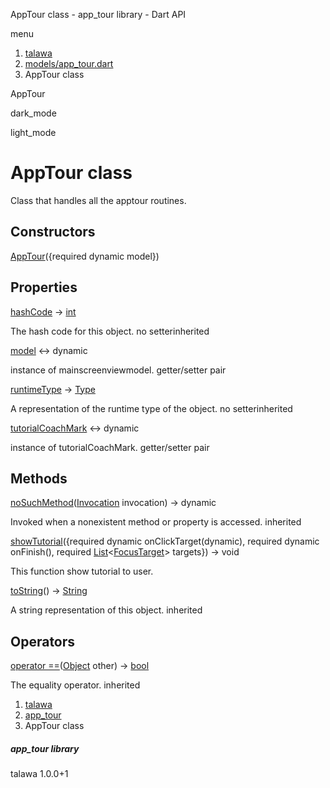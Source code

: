 




AppTour class - app\_tour library - Dart API







menu

1. [talawa](../index.html)
2. [models/app\_tour.dart](../file-___home_harshil_Desktop_open-source_palisadoes_talawa_lib_models_app_tour/)
3. AppTour class

AppTour


dark\_mode

light\_mode




# AppTour class


Class that handles all the apptour routines.


## Constructors

[AppTour](../file-___home_harshil_Desktop_open-source_palisadoes_talawa_lib_models_app_tour/AppTour/AppTour.html)({required dynamic model})




## Properties

[hashCode](https://api.flutter.dev/flutter/dart-core/Object/hashCode.html)
→ [int](https://api.flutter.dev/flutter/dart-core/int-class.html)

The hash code for this object.
no setterinherited

[model](../file-___home_harshil_Desktop_open-source_palisadoes_talawa_lib_models_app_tour/AppTour/model.html)
↔ dynamic

instance of mainscreenviewmodel.
getter/setter pair

[runtimeType](https://api.flutter.dev/flutter/dart-core/Object/runtimeType.html)
→ [Type](https://api.flutter.dev/flutter/dart-core/Type-class.html)

A representation of the runtime type of the object.
no setterinherited

[tutorialCoachMark](../file-___home_harshil_Desktop_open-source_palisadoes_talawa_lib_models_app_tour/AppTour/tutorialCoachMark.html)
↔ dynamic

instance of tutorialCoachMark.
getter/setter pair



## Methods

[noSuchMethod](https://api.flutter.dev/flutter/dart-core/Object/noSuchMethod.html)([Invocation](https://api.flutter.dev/flutter/dart-core/Invocation-class.html) invocation)
→ dynamic


Invoked when a nonexistent method or property is accessed.
inherited

[showTutorial](../file-___home_harshil_Desktop_open-source_palisadoes_talawa_lib_models_app_tour/AppTour/showTutorial.html)({required dynamic onClickTarget(dynamic), required dynamic onFinish(), required [List](https://api.flutter.dev/flutter/dart-core/List-class.html)<[FocusTarget](../file-___home_harshil_Desktop_open-source_palisadoes_talawa_lib_models_app_tour/FocusTarget-class.html)> targets})
→ void


This function show tutorial to user.

[toString](https://api.flutter.dev/flutter/dart-core/Object/toString.html)()
→ [String](https://api.flutter.dev/flutter/dart-core/String-class.html)


A string representation of this object.
inherited



## Operators

[operator ==](https://api.flutter.dev/flutter/dart-core/Object/operator_equals.html)([Object](https://api.flutter.dev/flutter/dart-core/Object-class.html) other)
→ [bool](https://api.flutter.dev/flutter/dart-core/bool-class.html)


The equality operator.
inherited



 


1. [talawa](../index.html)
2. [app\_tour](../file-___home_harshil_Desktop_open-source_palisadoes_talawa_lib_models_app_tour/)
3. AppTour class

##### app\_tour library





talawa
1.0.0+1






